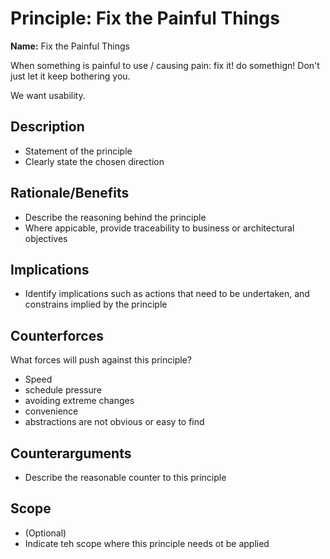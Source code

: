 # Principle: Fix the Painful Things

**Name:** Fix the Painful Things

When something is painful to use / causing pain: fix it! do somethign! Don't just let it keep bothering you.

We want usability.

## Description

* Statement of the principle
* Clearly state the chosen direction

## Rationale/Benefits

* Describe the reasoning behind the principle
* Where appicable, provide traceability to business or architectural objectives

## Implications

* Identify implications such as actions that need to be undertaken, and constrains implied by the principle

## Counterforces

What forces will push against this principle?

* Speed
* schedule pressure
* avoiding extreme changes
* convenience
* abstractions are not obvious or easy to find

## Counterarguments

* Describe the reasonable counter to this principle

## Scope

* (Optional)
* Indicate teh scope where this principle needs ot be applied
